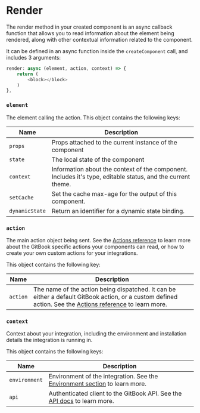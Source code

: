 # Render

The render method in your created component is an async callback function that allows you to read information about the element being rendered, along with other contextual information related to the component.

It can be defined in an async function inside the `createComponent` call, and includes 3 arguments:

```typescript
render: async (element, action, context) => {
    return (
        <block></block>
    )
},
```

### `element`

The element calling the action. This object contains the following keys:

| Name           | Description                                                                                                 |
| -------------- | ----------------------------------------------------------------------------------------------------------- |
| `props`        | Props attached to the current instance of the component                                                     |
| `state`        | The local state of the component                                                                            |
| `context`      | Information about the context of the component. Includes it's type, editable status, and the current theme. |
| `setCache`     | Set the cache max-age for the output of this component.                                                     |
| `dynamicState` | Return an identifier for a dynamic state binding.                                                           |

### `action`

The main action object being sent. See the [Actions reference](../contentkit/reference/actions.md) to learn more about the GitBook specific actions your components can read, or how to create your own custom actions for your integrations.

This object contains the following key:

| Name     | Description                                                                                                                                                                                    |
| -------- | ---------------------------------------------------------------------------------------------------------------------------------------------------------------------------------------------- |
| `action` | The name of the action being dispatched. It can be either a default GitBook action, or a custom defined action. See the [Actions reference](../contentkit/reference/actions.md) to learn more. |

### `context`

Context about your integration, including the environment and installation details the integration is running in.

This object contains the following keys:

| Name          | Description                                                                                              |
| ------------- | -------------------------------------------------------------------------------------------------------- |
| `environment` | Environment of the integration. See the [Environment section](environment.md) to learn more.             |
| `api`         | Authenticated client to the GitBook API. See the [API docs](../../gitbook-api/reference/) to learn more. |
